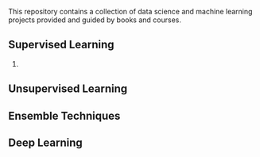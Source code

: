 This repository contains a collection of data science and machine learning projects provided and guided by books and courses.

## Supervised Learning
1. 

## Unsupervised Learning

## Ensemble Techniques

## Deep Learning
